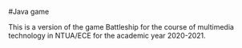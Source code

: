 #Java game

This is a version of the game Battleship for the course of multimedia technology in NTUA/ECE for the academic year 2020-2021.
